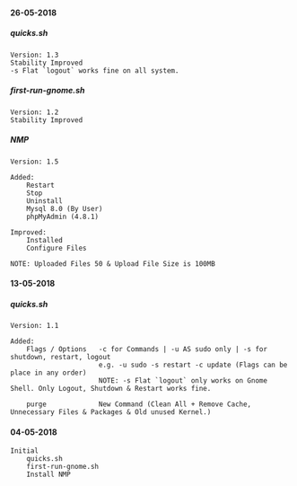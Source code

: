 #### 26-05-2018
##### quicks.sh
	Version: 1.3
	Stability Improved
	-s Flat `logout` works fine on all system.

##### first-run-gnome.sh
	Version: 1.2
	Stability Improved

##### NMP
	Version: 1.5

	Added:
		Restart
		Stop
		Uninstall
		Mysql 8.0 (By User)
		phpMyAdmin (4.8.1)

	Improved:
		Installed
		Configure Files

	NOTE: Uploaded Files 50 & Upload File Size is 100MB

#### 13-05-2018
##### quicks.sh
	Version: 1.1

	Added:
		Flags / Options   -c for Commands | -u AS sudo only | -s for shutdown, restart, logout
                          e.g. -u sudo -s restart -c update (Flags can be place in any order)
                          NOTE: -s Flat `logout` only works on Gnome Shell. Only Logout, Shutdown & Restart works fine.

		purge             New Command (Clean All + Remove Cache, Unnecessary Files & Packages & Old unused Kernel.)

#### 04-05-2018
    Initial
		quicks.sh
		first-run-gnome.sh
		Install NMP

